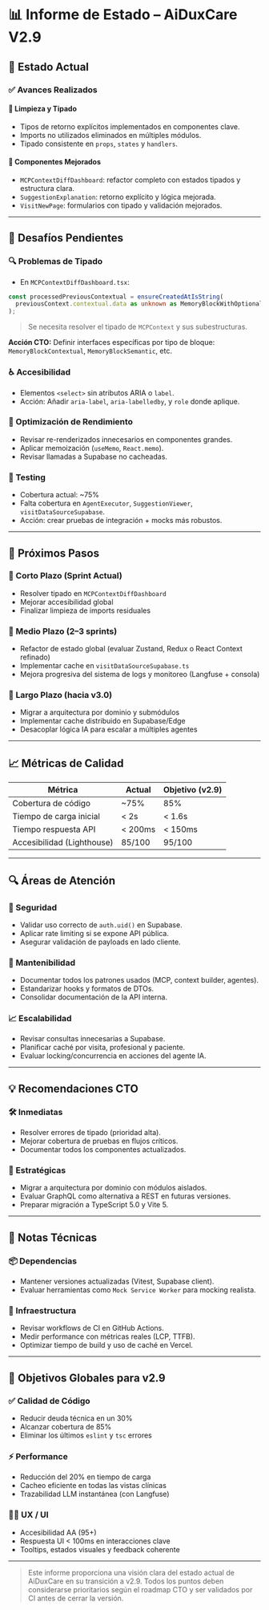 # 📊 Informe de Estado – AiDuxCare V2.9

## 🚀 Estado Actual

### ✅ Avances Realizados

#### 🧼 Limpieza y Tipado
- Tipos de retorno explícitos implementados en componentes clave.
- Imports no utilizados eliminados en múltiples módulos.
- Tipado consistente en `props`, `states` y `handlers`.

#### 🧩 Componentes Mejorados
- `MCPContextDiffDashboard`: refactor completo con estados tipados y estructura clara.
- `SuggestionExplanation`: retorno explícito y lógica mejorada.
- `VisitNewPage`: formularios con tipado y validación mejorados.

---

## 🚧 Desafíos Pendientes

### 🔍 Problemas de Tipado
- En `MCPContextDiffDashboard.tsx`:
```ts
const processedPreviousContextual = ensureCreatedAtIsString(
  previousContext.contextual.data as unknown as MemoryBlockWithOptionalCreatedAt[]
);
```
> Se necesita resolver el tipado de `MCPContext` y sus subestructuras.

**Acción CTO:** Definir interfaces específicas por tipo de bloque: `MemoryBlockContextual`, `MemoryBlockSemantic`, etc.

### ♿ Accesibilidad
- Elementos `<select>` sin atributos ARIA o `label`.
- Acción: Añadir `aria-label`, `aria-labelledby`, y `role` donde aplique.

### 🚀 Optimización de Rendimiento
- Revisar re-renderizados innecesarios en componentes grandes.
- Aplicar memoización (`useMemo`, `React.memo`).
- Revisar llamadas a Supabase no cacheadas.

### 🧪 Testing
- Cobertura actual: ~75%
- Falta cobertura en `AgentExecutor`, `SuggestionViewer`, `visitDataSourceSupabase`.
- Acción: crear pruebas de integración + mocks más robustos.

---

## 🎯 Próximos Pasos

### 🔄 Corto Plazo (Sprint Actual)
- Resolver tipado en `MCPContextDiffDashboard`
- Mejorar accesibilidad global
- Finalizar limpieza de imports residuales

### 🧭 Medio Plazo (2–3 sprints)
- Refactor de estado global (evaluar Zustand, Redux o React Context refinado)
- Implementar cache en `visitDataSourceSupabase.ts`
- Mejora progresiva del sistema de logs y monitoreo (Langfuse + consola)

### 🧱 Largo Plazo (hacia v3.0)
- Migrar a arquitectura por dominio y submódulos
- Implementar cache distribuido en Supabase/Edge
- Desacoplar lógica IA para escalar a múltiples agentes

---

## 📈 Métricas de Calidad

| Métrica                  | Actual     | Objetivo (v2.9) |
|--------------------------|------------|-----------------|
| Cobertura de código      | ~75%       | 85%             |
| Tiempo de carga inicial  | < 2s       | < 1.6s          |
| Tiempo respuesta API     | < 200ms    | < 150ms         |
| Accesibilidad (Lighthouse)| 85/100     | 95/100          |

---

## 🔍 Áreas de Atención

### 🔐 Seguridad
- Validar uso correcto de `auth.uid()` en Supabase.
- Aplicar rate limiting si se expone API pública.
- Asegurar validación de payloads en lado cliente.

### 🧰 Mantenibilidad
- Documentar todos los patrones usados (MCP, context builder, agentes).
- Estandarizar hooks y formatos de DTOs.
- Consolidar documentación de la API interna.

### 📈 Escalabilidad
- Revisar consultas innecesarias a Supabase.
- Planificar caché por visita, profesional y paciente.
- Evaluar locking/concurrencia en acciones del agente IA.

---

## 💡 Recomendaciones CTO

### 🛠️ Inmediatas
- Resolver errores de tipado (prioridad alta).
- Mejorar cobertura de pruebas en flujos críticos.
- Documentar todos los componentes actualizados.

### 📐 Estratégicas
- Migrar a arquitectura por dominio con módulos aislados.
- Evaluar GraphQL como alternativa a REST en futuras versiones.
- Preparar migración a TypeScript 5.0 y Vite 5.

---

## 📝 Notas Técnicas

### 📦 Dependencias
- Mantener versiones actualizadas (Vitest, Supabase client).
- Evaluar herramientas como `Mock Service Worker` para mocking realista.

### 🔧 Infraestructura
- Revisar workflows de CI en GitHub Actions.
- Medir performance con métricas reales (LCP, TTFB).
- Optimizar tiempo de build y uso de caché en Vercel.

---

## 🎯 Objetivos Globales para v2.9

### ✅ Calidad de Código
- Reducir deuda técnica en un 30%
- Alcanzar cobertura de 85%
- Eliminar los últimos `eslint` y `tsc` errores

### ⚡ Performance
- Reducción del 20% en tiempo de carga
- Cacheo eficiente en todas las vistas clínicas
- Trazabilidad LLM instantánea (con Langfuse)

### 🧑‍💻 UX / UI
- Accesibilidad AA (95+)
- Respuesta UI < 100ms en interacciones clave
- Tooltips, estados visuales y feedback coherente

---

> Este informe proporciona una visión clara del estado actual de AiDuxCare en su transición a v2.9. Todos los puntos deben considerarse prioritarios según el roadmap CTO y ser validados por CI antes de cerrar la versión.
